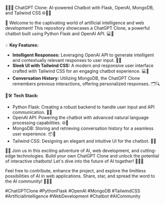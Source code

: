 🤖🚀🔮 ChatGPT Clone: AI-powered Chatbot with Flask, OpenAI, MongoDB, and Tailwind CSS 🌐💬🚀

🎉 Welcome to the captivating world of artificial intelligence and web development! This repository showcases a ChatGPT Clone, a powerful chatbot built using Python Flask and OpenAI API. 💻🤖

💡 **Key Features:**
- **Intelligent Responses:** Leveraging OpenAI API to generate intelligent and contextually relevant responses to user input. 🧠💬
- **Sleek UI with Tailwind CSS:** A modern and responsive user interface crafted with Tailwind CSS for an engaging chatbot experience. 💻🎨
- **Conversation History:** Utilizing MongoDB, the ChatGPT Clone remembers previous interactions, offering personalized responses. 🗂️🔍

🔧🛠️ **Tech Stack:**
- Python Flask: Creating a robust backend to handle user input and API communication. 🐍🚀
- OpenAI API: Powering the chatbot with advanced natural language processing capabilities. 🌐🤖
- MongoDB: Storing and retrieving conversation history for a seamless user experience. 📦💬
- Tailwind CSS: Designing an elegant and intuitive UI for the chatbot. 🎨✨

🚀🌟 Join us in this exciting adventure of AI, web development, and cutting-edge technologies. Build your own ChatGPT Clone and unlock the potential of interactive chatbots! Let's dive into the future of AI together! 🚀💬🔮

Feel free to contribute, enhance the project, and explore the limitless possibilities of AI in web applications. Share, star, and spread the word to the AI community! 🌟🌐👥

#ChatGPTClone #PythonFlask #OpenAI #MongoDB #TailwindCSS #ArtificialIntelligence #WebDevelopment #Chatbot #AICommunity
